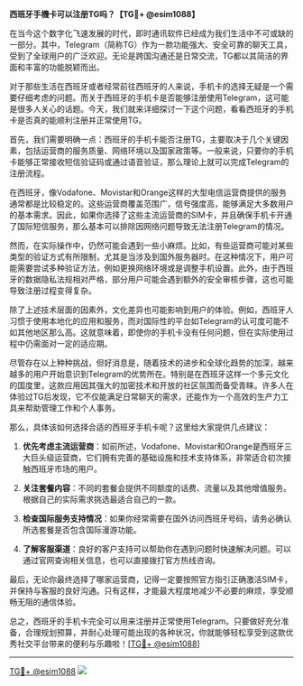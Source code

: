 **西班牙手機卡可以注册TG吗？【TG💪+ @esim1088】**

在当今这个数字化飞速发展的时代，即时通讯软件已经成为我们生活中不可或缺的一部分。其中，Telegram（简称TG）作为一款功能强大、安全可靠的聊天工具，受到了全球用户的广泛欢迎。无论是跨国沟通还是日常交流，TG都以其简洁的界面和丰富的功能脱颖而出。

对于那些生活在西班牙或者经常前往西班牙的人来说，手机卡的选择无疑是一个需要仔细考虑的问题。而关于西班牙的手机卡是否能够注册使用Telegram，这可能是很多人关心的话题。今天，我们就来详细探讨一下这个问题，看看西班牙的手机卡是否真的能顺利注册并正常使用TG。

首先，我们需要明确一点：西班牙的手机卡能否注册TG，主要取决于几个关键因素，包括运营商的服务质量、网络环境以及国家政策等。一般来说，只要你的手机卡能够正常接收短信验证码或通过语音验证，那么理论上就可以完成Telegram的注册流程。

在西班牙，像Vodafone、Movistar和Orange这样的大型电信运营商提供的服务通常都是比较稳定的。这些运营商覆盖范围广，信号强度高，能够满足大多数用户的基本需求。因此，如果你选择了这些主流运营商的SIM卡，并且确保手机卡开通了国际短信服务，那么基本可以排除因网络问题导致无法注册Telegram的情况。

然而，在实际操作中，仍然可能会遇到一些小麻烦。比如，有些运营商可能对某些类型的验证方式有所限制，尤其是当涉及到国外服务器时。在这种情况下，用户可能需要尝试多种验证方法，例如更换网络环境或是调整手机设置。此外，由于西班牙的数据隐私法规相对严格，部分用户可能会遇到额外的安全审核步骤，这也可能导致注册过程变得复杂。

除了上述技术层面的因素外，文化差异也可能影响到用户的体验。例如，西班牙人习惯于使用本地化的应用和服务，而对国际性的平台如Telegram的认可度可能不如其他地区那么高。这就意味着，即使你的手机卡没有任何问题，但在实际使用过程中仍需面对一定的适应期。

尽管存在以上种种挑战，但好消息是，随着技术的进步和全球化趋势的加深，越来越多的用户开始意识到Telegram的优势所在。特别是在西班牙这样一个多元文化的国度里，这款应用因其强大的加密技术和开放的社区氛围而备受青睐。许多人在体验过TG后发现，它不仅能满足日常聊天的需求，还能作为一个高效的生产力工具来帮助管理工作和个人事务。

那么，具体该如何选择合适的西班牙手机卡呢？这里给大家提供几点建议：

1. **优先考虑主流运营商**：如前所述，Vodafone、Movistar和Orange是西班牙三大巨头级运营商，它们拥有完善的基础设施和技术支持体系，非常适合初次接触西班牙市场的用户。
   
2. **关注套餐内容**：不同的套餐会提供不同额度的话费、流量以及其他增值服务。根据自己的实际需求挑选最适合自己的一款。
   
3. **检查国际服务支持情况**：如果你经常需要在国外访问西班牙号码，请务必确认所选套餐是否包含国际漫游功能。
   
4. **了解客服渠道**：良好的客户支持可以帮助你在遇到问题时快速解决问题。可以通过官网查询相关信息，也可以直接拨打官方热线咨询。

最后，无论你最终选择了哪家运营商，记得一定要按照官方指引正确激活SIM卡，并保持与客服的良好沟通。只有这样，才能最大程度地减少不必要的麻烦，享受顺畅无阻的通信体验。

总之，西班牙的手机卡完全可以用来注册并正常使用Telegram。只要做好充分准备，合理规划预算，并耐心处理可能出现的各种状况，你就能够轻松享受到这款优秀社交平台带来的便利与乐趣啦！[[TG💪+ @esim1088](https://t.me/s/esim1088)]

---

[TG💪+ @esim1088](https://t.me/s/esim1088) ![](https://i.postimg.cc/4NQfJmqS/Snipaste-2025-05-13-00-14-12.png)
